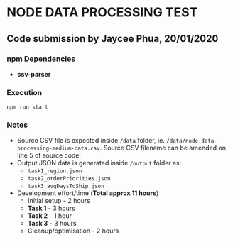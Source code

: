 # NODE DATA PROCESSING TEST #

## Code submission by Jaycee Phua, 20/01/2020 ##

### npm Dependencies ###
* **csv-parser** 

### Execution ###
`npm run start`

### Notes ###
* Source CSV file is expected inside `/data` folder, ie. `/data/node-data-processing-medium-data.csv`. Source CSV filename can be amended on line 5 of source code.
* Output JSON data is generated inside `/output` folder as:
    * `task1_region.json`
    * `task2_orderPriorities.json`
    * `task3_avgDaysToShip.json`
* Development effort/time (**Total approx 11 hours**)
    * Initial setup - 2 hours
    * **Task 1** - 3 hours
    * **Task 2** - 1 hour
    * **Task 3** - 3 hours
    * Cleanup/optimisation - 2 hours